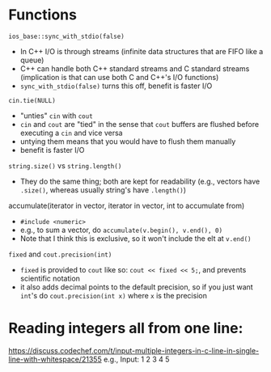 
# Functions
`ios_base::sync_with_stdio(false)`
- In C++ I/O is through streams (infinite data structures that are FIFO like a queue)
- C++ can handle both C++ standard streams and C standard streams (implication is that can use both C and C++'s I/O functions)
- `sync_with_stdio(false)` turns this off, benefit is faster I/O

`cin.tie(NULL)`
- "unties" `cin` with `cout`
- `cin` and `cout` are "tied" in the sense that `cout` buffers are flushed before executing a `cin` and vice versa
- untying them means that you would have to flush them manually
- benefit is faster I/O

`string.size()` vs `string.length()`
- They do the same thing; both are kept for readability (e.g., vectors have `.size()`, whereas usually string's have `.length()`)

accumulate(iterator in vector, iterator in vector, int to accumulate from)
- `#include <numeric>`
- e.g., to sum a vector, do `accumulate(v.begin(), v.end(), 0)`
- Note that I think this is exclusive, so it won't include the elt at `v.end()`

`fixed` and `cout.precision(int)`
- `fixed` is provided to `cout` like so: `cout << fixed << 5;`, and prevents scientific notation
- it also adds decimal points to the default precision, so if you just want `int`'s do `cout.precision(int x)` where `x` is the precision

# Reading integers all from one line:
https://discuss.codechef.com/t/input-multiple-integers-in-c-line-in-single-line-with-whitespace/21355
e.g., Input: 1 2 3 4 5
